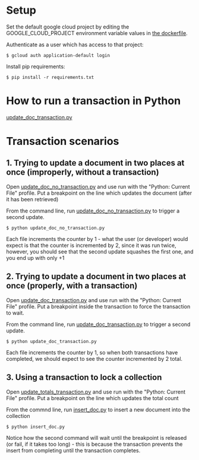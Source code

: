 # Setup

Set the default google cloud project by editing the GOOGLE_CLOUD_PROJECT environment variable values in [the dockerfile](.devcontainer/Dockerfile).


Authenticate as a user which has access to that project:

```
$ gcloud auth application-default login
```

Install pip requirements:

```
$ pip install -r requirements.txt
```

# How to run a transaction in Python

[update_doc_transaction.py](./update_doc_transaction)

# Transaction scenarios

## 1. Trying to update a document in two places at once (improperly, without a transaction)

Open [update_doc_no_transaction.py](./update_doc_no_transaction) and use run with the "Python: Current File" profile.  Put a breakpoint on the line which updates the document (after it has been retrieved)

From the command line, run [update_doc_no_transaction.py](./update_doc_no_transaction.py) to trigger a second update.

```
$ python update_doc_no_transaction.py
```

Each file increments the counter by 1 - what the user (or developer) would expect is that the counter is incremented by 2, since it was run twice, however, you should
see that the second update squashes the first one, and you end up with only +1


## 2. Trying to update a document in two places at once (properly, with a transaction)

Open [update_doc_transaction.py](./update_doc_transaction.py) and use run with the "Python: Current File" profile.  Put a breakpoint inside the transaction to force the transaction to wait.

From the command line, run [update_doc_transaction.py](./update_doc_transaction.py) to trigger a second update.

```
$ python update_doc_transaction.py
```

Each file increments the counter by 1, so when both transactions have completed, we should expect to see the counter incremented by 2 total.

## 3. Using a transaction to lock a collection

Open [update_totals_transaction.py](./update_totals_transaction.py) and use run with the "Python: Current File" profile.  Put a breakpoint on the line which updates the total count

From the commnd line, run [insert_doc.py](./insert_doc.py) to insert a new document into the collection

```
$ python insert_doc.py
```

Notice how the second command will wait until the breakpoint is released (or fail, if it takes too long) - this is because the transaction prevents the insert from
completing until the transaction completes.